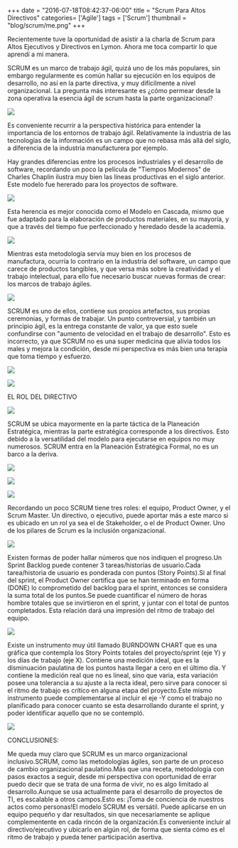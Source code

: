 +++
date = "2016-07-18T08:42:37-06:00"
title = "Scrum Para Altos Directivos"
categories= ['Agile']
tags = ['Scrum']
thumbnail = "blog/scrum/me.png"
+++

Recientemente tuve la oportunidad de asistir a la charla de Scrum para Altos Ejecutivos y Directivos en Lymon. Ahora me toca compartir lo que aprendí a mi manera.

SCRUM es un marco de trabajo ágil, quizá uno de los más populares, sin embargo regularmente es común hallar su ejecución en los equipos de desarrollo, no así en la parte directiva, y muy difícilmente a nivel organizacional. La pregunta más interesante es ¿cómo permear desde la zona operativa la esencia ágil de scrum hasta la parte organizacional?

![][1]

 Es conveniente recurrir a la perspectiva histórica para entender la importancia de los entornos de trabajo ágil. Relativamente la industria de las tecnologías de la información es un campo que no rebasa más allá del siglo, a diferencia de la industria manufacturera por ejemplo.

Hay grandes diferencias entre los procesos industriales y el desarrollo de software, recordando un poco la película de "Tiempos Modernos" de Charles Chaplin ilustra muy bien las líneas productivas en el siglo anterior. Este modelo fue hererado para los proyectos de software.

![][2]

Esta herencia es mejor conocida como el Modelo en Cascada, mismo que fue adaptado para la elaboración de productos materiales, en su mayoría, y que a través del tiempo fue perfeccionado y heredado desde la academia.

![][3]

Mientras esta metodología servía muy bien en los procesos de manufactura, ocurría lo contrario en la industria del software, un campo que carece de productos tangibles, y que versa más sobre la creatividad y el trabajo intelectual, para ello fue necesario buscar nuevas formas de crear: los marcos de trabajo ágiles.

![][4]

SCRUM es uno de ellos, contiene sus propios artefactos, sus propias ceremonias, y formas de trabajar. Un punto controversial, y también un principio ágil, es la entrega constante de valor, ya que esto suele confundirse con "aumento de velocidad en el trabajo de desarrollo". Esto es incorrecto, ya que SCRUM no es una super medicina que alivia todos los males y mejora la condición, desde mi perspectiva es más bien una terapia que toma tiempo y esfuerzo.

![][5]

![][6]

EL ROL DEL DIRECTIVO

![][7]

SCRUM se ubica mayormente en la parte táctica de la Planeación Estratégica, mientras la parte estratégica corresponde a los directivos. Esto debido a la versatilidad del modelo para ejecutarse en equipos no muy numerosos. SCRUM entra en la Planeación Estratégica Formal, no es un barco a la deriva.

![][8]

![][9]

![][10]

Recordando un poco SCRUM tiene tres roles: el equipo, Product Owner, y el Scrum Master. Un directivo, o ejecutivo, puede aportar más a este marco si es ubicado en un rol ya sea el de Stakeholder, o el de Product Owner. Uno de los pilares de Scrum es la inclusión organizacional.

![][11]

Existen formas de poder hallar números que nos indiquen el progreso.Un Sprint Backlog puede contener 3 tareas/historias de usuario.Cada tarea/historia de usuario es ponderada con puntos (Story Points).Si al final del sprint, el Product Owner certifica que se han terminado en forma (DONE) lo comprometido del backlog para el sprint, entonces se considera la suma total de los puntos.Se puede cuantificar el número de horas hombre totales que se invirtieron en el sprint, y juntar con el total de puntos completados. Esta relación dará una impresión del ritmo de trabajo del equipo.

![][12]

Existe un instrumento muy útil llamado BURNDOWN CHART que es una gráfica que contempla los Story Points totales del proyecto/sprint (eje Y) y los días de trabajo (eje X). Contiene una medición ideal, que es la disminuación paulatina de los puntos hasta llegar a cero en el último día. Y contiene la medición real que no es lineal, sino que varia, esta variación posee una tolerancia a su ajuste a la recta ideal, pero sirve para conocer si el ritmo de trabajo es crítico en alguna etapa del proyecto.Este mismo instrumento puede complementarse al incluir el eje -Y como el trabajo no planificado para conocer cuanto se esta desarrollando durante el sprint, y poder identificar aquello que no se contempló.

![][13]

CONCLUSIONES:

Me queda muy claro que SCRUM es un marco organizacional inclusivo.SCRUM, como las metodologías ágiles, son parte de un proceso de cambio organizacional paulatino.Más que una receta, metodología con pasos exactos a seguir, desde mi perspectiva con oportunidad de errar puedo decir que se trata de una forma de vivir, no es algo limitado al desarrollo.Aunque se usa actualmente para el desarrollo de proyectos de TI, es escalable a otros campos.Esto es: ¡Toma de conciencia de nuestros actos como personas!El modelo SCRUM es versátil. Puede aplicarse en un equipo pequeño y dar resultados, sin que necesariamente se aplique complementente en cada rincón de la organización.Es conveniente incluir al directivo/ejecutivo y ubicarlo en algún rol, de forma que sienta cómo es el ritmo de trabajo y pueda tener participación asertiva.

[1]: /blog/scrum/me.png
[2]: /blog/scrum/uno.jpg
[3]: /blog/scrum/dos.jpg
[4]: /blog/scrum/tres.jpg
[5]: /blog/scrum/cuatro.jpg
[6]: /blog/scrum/cinco.jpg
[7]: /blog/scrum/seis.jpg
[8]: /blog/scrum/siete.jpg
[9]: /blog/scrum/ocho.jpg
[10]: /blog/scrum/nueve.jpg
[11]: /blog/scrum/diez.jpg
[12]: /blog/scrum/once.jpg
[13]: /blog/scrum/doce.jpg
